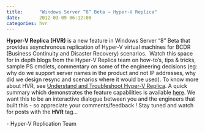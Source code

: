 ```yaml
---
title:      "Windows Server “8” Beta – Hyper-V Replica"
date:       2012-03-09 06:12:00
categories: hvr
---
```

**Hyper-V Replica (HVR)** is a new feature in Windows Server “8” Beta that provides asynchronous replication of Hyper-V virtual machines for BCDR (Business Continuity and Disaster Recovery) scenarios.  Watch this space for in depth blogs from the Hyper-V Replica team on how-to’s, tips & tricks, sample PS cmdlets, commentary on some of the engineering decisions (eg: why do we support server names in the product and not IP addresses, why did we design resync and scenarios where it would be used). To know more about HVR, see [Understand and Troubleshoot Hyper-V Replica](http://www.microsoft.com/download/en/details.aspx?id=29016). A quick summary which demonstrates the feature capabilities is available [here](http://technet.microsoft.com/en-us/library/hh831759.aspx?ppud=4). We want this to be an interactive dialogue between you and the engineers that built this - so appreciate your comments/feedback ! Stay tuned and watch for posts with the **HVR** tag...   

\- Hyper-V Replication Team

